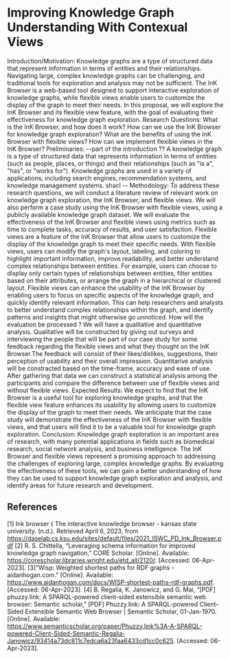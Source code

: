 #  Improving Knowledge Graph Understanding With Contexual Views


Introduction/Motivation:
Knowledge graphs are a type of structured data that represent information in terms of entities and their relationships. Navigating large, complex knowledge graphs can be challenging, and traditional tools for exploration and analysis may not be sufficient. The InK Browser is a web-based tool designed to support interactive exploration of knowledge graphs, while flexible views enable users to customize the display of the graph to meet their needs. In this proposal, we will explore the InK Browser and its flexible view feature, with the goal of evaluating their effectiveness for knowledge graph exploration.
Research Questions:
What is the InK Browser, and how does it work?
How can we use the InK Browser for knowledge graph exploration?
What are the benefits of using the InK Browser with flexible views?
How can we implement flexible views in the InK Browser?
Preliminaries: --part of the introduction ??
A knowledge graph is a type of structured data that represents information in terms of entities (such as people, places, or things) and their relationships (such as "is a", "has", or "works for"). Knowledge graphs are used in a variety of applications, including search engines, recommendation systems, and knowledge management systems.
shacl --
Methodology:
To address these research questions, we will conduct a literature review of relevant work on knowledge graph exploration, the InK Browser, and flexible views. We will also perform a case study using the InK Browser with flexible views, using a publicly available knowledge graph dataset. We will evaluate the effectiveness of the InK Browser and flexible views using metrics such as time to complete tasks, accuracy of results, and user satisfaction.
Flexible views are a feature of the InK Browser that allow users to customize the display of the knowledge graph to meet their specific needs. With flexible views, users can modify the graph's layout, labeling, and coloring to highlight important information, improve readability, and better understand complex relationships between entities.
For example, users can choose to display only certain types of relationships between entities, filter entities based on their attributes, or arrange the graph in a hierarchical or clustered layout.
Flexible views can enhance the usability of the InK Browser by enabling users to focus on specific aspects of the knowledge graph, and quickly identify relevant information. This can help researchers and analysts to better understand complex relationships within the graph, and identify patterns and insights that might otherwise go unnoticed.
How will the evaluation be processed ?
We will have a qualitative and quantitative analysis. Qualitative will be constructed by giving out surveys and interviewing the people that will be part of our case study for some feedback regarding the flexible views and what they thought on the InK Browser.The feedback will consist of their likes/dislikes, suggestions, their perception of usability and their overall impression. Quantitarive analysis will be constracted based on the time-frame, accuracy and ease of use. After gathering that data we can construct a statistical analysis among the participants and compare the difference between use of flexible views and without flexible views.
Expected Results:
We expect to find that the InK Browser is a useful tool for exploring knowledge graphs, and that the flexible view feature enhances its usability by allowing users to customize the display of the graph to meet their needs. We anticipate that the case study will demonstrate the effectiveness of the InK Browser with flexible views, and that users will find it to be a valuable tool for knowledge graph exploration.
Conclusion:
Knowledge graph exploration is an important area of research, with many potential applications in fields such as biomedical research, social network analysis, and business intelligence. The InK Browser and flexible views represent a promising approach to addressing the challenges of exploring large, complex knowledge graphs. By evaluating the effectiveness of these tools, we can gain a better understanding of how they can be used to support knowledge graph exploration and analysis, and identify areas for future research and development.

## References 
[1] Ink browser { The interactive knowledge browser - kansas state university. (n.d.). Retrieved April 6, 2023, from https://daselab.cs.ksu.edu/sites/default/files/2021_ISWC_PD_Ink_Browser.pdf
[2] R. S. Chittella, “Leveraging schema information for improved knowledge graph navigation,” CORE Scholar. [Online]. Available: https://corescholar.libraries.wright.edu/etd_all/2120/. [Accessed: 06-Apr-2023]. 
[3]“Wisp: Weighted shortest paths for RDF graphs - aidanhogan.com.” [Online]. Available: https://www.aidanhogan.com/docs/WISP-shortest-paths-rdf-graphs.pdf. [Accessed: 06-Apr-2023]. 
[4] B. Regalia, K. Janowicz, and G. Mai, “[PDF] phuzzy.link: A SPARQL-powered client-sided extensible semantic web browser: Semantic scholar,” [PDF] Phuzzy.link: A SPARQL-powered Client-Sided Extensible Semantic Web Browser | Semantic Scholar, 01-Jan-1970. [Online]. Available: https://www.semanticscholar.org/paper/Phuzzy.link%3A-A-SPARQL-powered-Client-Sided-Semantic-Regalia-Janowicz/93414a73dc811c7edca6a23faa6433cd1cc0c625. [Accessed: 06-Apr-2023]. 



 




